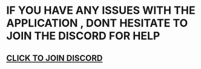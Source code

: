 # IF YOU HAVE ANY ISSUES WITH THE APPLICATION , DONT HESITATE TO JOIN THE DISCORD FOR HELP

## [CLICK TO JOIN DISCORD](https://discord.gg/eCGpWUf5aR)
